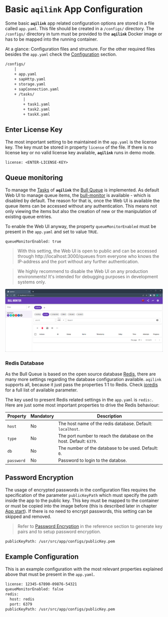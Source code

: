 # Basic `aqilink` App Configuration
Some basic **`aqilink`** app related configuration options are stored in a file called `app.yaml`. This file should be created in a `/configs/` directory. The `/configs/` directory in turn must be provided to the **`aqilink`** Docker image or has to be mapped into the running container. 

At a glance: Configuration files and structure. For the other required files besides the `app.yaml` check the [Configuration](/configuration/) section.
```
/configs/
    |
    + app.yaml
    + sapHttp.yaml
    + storage.yaml
    + sapConnection.yaml        
    + /tasks/
        |
        + task1.yaml
        + task2.yaml
        + taskX.yaml
```


## Enter License Key
The most important setting to be maintained in the `app.yaml` is the license key. The key must be stored in property `license` of the file. If there is no license key or no valid license key available, **`aqilink`** runs in demo mode.

```
license: <ENTER-LICENSE-KEY>
```

## Queue monitoring
To manage the [Tasks](/configuration/aqishare/tasks.md) of **`aqilink`** the [Bull Queue](https://optimalbits.github.io/bull/) is implemented. As default Web UI to manage queue items, the [bull-monitor](https://github.com/s-r-x/bull-monitor) is available - which is disabled by default. The reason for that is, once the Web UI is available the queue items can be accessed without any authentication. This means not only viewing the items but also the creation of new or the manipulation of existing queue entries.

To enable the Web UI anyway, the property `queueMonitorEnabled` must be present in the `app.yaml` and set to value `TRUE`.

```
queueMonitorEnabled: true
```

> With this setting, the Web UI is open to public and can be accessed through http://localhost:3000/queues from everyone who knows the IP-address and the port without any further authentication. 

> We highly recommend to disable the Web UI on any production environments! It's intended for debugging purposes in development systems only.

![Queue moitoring with bull-monitor](../_media/installation/bullmonitor.png)


### Redis Database
As the Bull Queue is based on the open source database [Redis](https://redis.io), there are many more settings regarding the database configuration available. `aqilink` supports all, because it just pass the properties 1:1 to Redis. Check [ioredis](https://github.com/luin/ioredis/blob/v4/API.md) for a full list of available parameter.

The key used to present Redis related settings in the `app.yaml` is `redis:`.
Here are just some most important properties to drive the Redis behaviour:

| Property      | Mandatory | Description |
| ----------- | ----------- |----------- |
| ``host`` | No | The host name of the redis database. Default: `localhost`. | 
| ``type`` | No | The port number to reach the database on the host. Default: `6379`.   |  
| ``db`` | No | The number of the database to be used. Default: `0`.   |  
| ``password`` | No | Password to login to the databse.   |  

## Password Encryption
The usage of encrypted passwords in the configuration files requires the specification of the parameter `publicKeyPath` which must specify the path inside the app to the public key. This key must be mapped to the container or must be copied into the image before (this is described later in chapter [App start](/installation/app-start.md)). If there is no need to encrypt passwords, this setting can be skipped and removed.

> Refer to [Password Encryption](/reference/password-encryption.md) in the reference section to generate key pairs and to setup password encryption.

```
publicKeyPath: /usr/src/app/configs/publicKey.pem
```

## Example Configuration
This is an example configuration with the most relevant properties explained above that must be present in the `app.yaml`.

```
license: 12345-67890-09876-54321
queueMonitorEnabled: false
redis:
  host: redis
  port: 6379
publicKeyPath: /usr/src/app/configs/publicKey.pem
```
